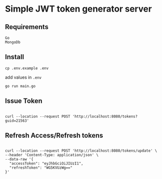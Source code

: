 # Simple JWT token generator server

## Requirements
```bigquery
Go 
MongoDb
```

## Install

```
cp .env.example .env
```
add values in `.env`
```bigquery
go run main.go
```

## Issue Token
```bigquery

curl --location --request POST 'http://localhost:8080/tokens?guid=21563'

```

## Refresh Access/Refresh tokens

```bigquery

curl --location --request POST 'http://localhost:8080/tokens/update' \
--header 'Content-Type: application/json' \
--data-raw '{
  "accessToken": "eyJhbGciOiJIUzI1",
  "refreshToken": "WG5KVUzWg=="
}'

```


